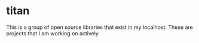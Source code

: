 titan
=====

This is a group of open source libraries that exist in my localhost. These are projects that I am working on actively.
